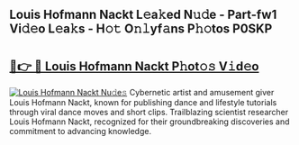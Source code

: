 ## Louis Hofmann Nackt L𝚎a𝚔ed N𝚞𝚍e - Part-fw1 Vi𝚍𝚎o L𝚎a𝚔s - H𝚘𝚝 O𝚗𝚕yf𝚊ns P𝚑𝚘tos P0SKP

# <h2><a href="http://kf7yrgd.oniu.top/?m=Louis+Hofmann+Nackt">🔗👉 🔴 Louis Hofmann Nackt P𝚑ot𝚘𝚜 V𝚒d𝚎o</a></h2>

[![Louis Hofmann Nackt Nu𝚍e𝚜](https://i.imgur.com/0qMVB7G.gif)](http://kf7yrgd.oniu.top/?m=Louis+Hofmann+Nackt)
Cybernetic artist and amusement giver Louis Hofmann Nackt, known for publishing dance and lifestyle tutorials through viral dance moves and short clips. Trailblazing scientist researcher Louis Hofmann Nackt, recognized for their groundbreaking discoveries and commitment to advancing knowledge.  
